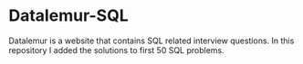 # Datalemur-SQL
Datalemur is a website that contains SQL related interview questions. In this repository I added the solutions to first 50 SQL problems.
